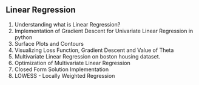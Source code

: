 ## Linear Regression

1. Understanding what is Linear Regression?
2. Implementation of Gradient Descent for Univariate Linear Regression in python
3. Surface Plots and Contours
4. Visualizing Loss Function, Gradient Descent and Value of Theta
5. Multivariate Linear Regression on boston housing dataset.
6. Optimization of Multivariate Linear Regression
7. Closed Form Solution Implementation
8. LOWESS - Locally Weighted Regression

